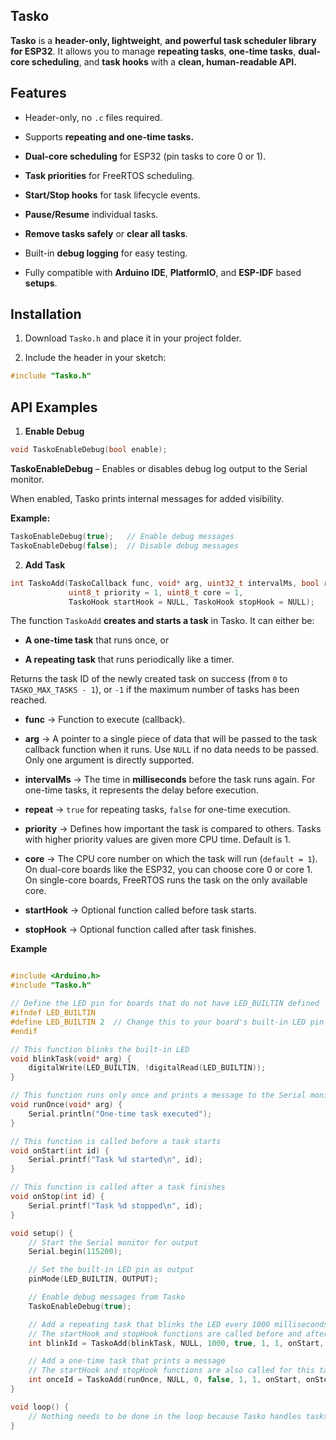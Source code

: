 ## Tasko

**Tasko** is a **header-only, lightweight**, **and powerful task scheduler library for ESP32**. It allows you to manage **repeating tasks**, **one-time tasks**, **dual-core scheduling**, and **task hooks** with a **clean, human-readable API.**

## Features

- Header-only, no `.c` files required.

- Supports **repeating and one-time tasks.**
  
- **Dual-core scheduling** for ESP32 (pin tasks to core 0 or 1).

- **Task priorities** for FreeRTOS scheduling.

- **Start/Stop hooks** for task lifecycle events.

- **Pause/Resume** individual tasks.

- **Remove tasks safely** or **clear all tasks**.

- Built-in **debug logging** for easy testing.

- Fully compatible with **Arduino IDE**, **PlatformIO**, and **ESP-IDF** based **setups**.

## Installation

1. Download `Tasko.h` and place it in your project folder.

2. Include the header in your sketch:
```cpp
#include "Tasko.h"
```

## API Examples
1. **Enable Debug**
```c
void TaskoEnableDebug(bool enable);
```

**TaskoEnableDebug** – Enables or disables debug log output to the Serial monitor.

When enabled, Tasko prints internal messages for added visibility.

**Example:**
```c
TaskoEnableDebug(true);   // Enable debug messages
TaskoEnableDebug(false);  // Disable debug messages
```

2. **Add Task**
```c
int TaskoAdd(TaskoCallback func, void* arg, uint32_t intervalMs, bool repeat,
             uint8_t priority = 1, uint8_t core = 1,
             TaskoHook startHook = NULL, TaskoHook stopHook = NULL);
```


The function `TaskoAdd` **creates and starts a task** in Tasko. It can either be:

- **A one-time task** that runs once, or

- **A repeating task** that runs periodically like a timer.

Returns the task ID of the newly created task on success (from `0` to `TASKO_MAX_TASKS - 1`), or `-1` if the maximum number of tasks has been reached.

- **func** → Function to execute (callback).

- **arg** → A pointer to a single piece of data that will be passed to the task callback function when it runs. Use `NULL` if no data needs to be passed. Only one argument is directly supported.

- **intervalMs** → The time in **milliseconds** before the task runs again. For one-time tasks, it represents the delay before execution.

- **repeat** → `true` for repeating tasks, `false` for one-time execution.

- **priority** → Defines how important the task is compared to others. Tasks with higher priority values are given more CPU time. Default is 1.

- **core** → The CPU core number on which the task will run (`default = 1`). On dual-core boards like the ESP32, you can choose core 0 or core 1. On single-core boards, FreeRTOS runs the task on the only available core.

- **startHook** → Optional function called before task starts.

- **stopHook** → Optional function called after task finishes.

**Example**

```c

#include <Arduino.h>
#include "Tasko.h"

// Define the LED pin for boards that do not have LED_BUILTIN defined
#ifndef LED_BUILTIN
#define LED_BUILTIN 2  // Change this to your board's built-in LED pin if necessary
#endif

// This function blinks the built-in LED
void blinkTask(void* arg) {
    digitalWrite(LED_BUILTIN, !digitalRead(LED_BUILTIN));
}

// This function runs only once and prints a message to the Serial monitor
void runOnce(void* arg) {
    Serial.println("One-time task executed");
}

// This function is called before a task starts
void onStart(int id) {
    Serial.printf("Task %d started\n", id);
}

// This function is called after a task finishes
void onStop(int id) {
    Serial.printf("Task %d stopped\n", id);
}

void setup() {
    // Start the Serial monitor for output
    Serial.begin(115200);

    // Set the built-in LED pin as output
    pinMode(LED_BUILTIN, OUTPUT);

    // Enable debug messages from Tasko
    TaskoEnableDebug(true);

    // Add a repeating task that blinks the LED every 1000 milliseconds
    // The startHook and stopHook functions are called before and after each execution
    int blinkId = TaskoAdd(blinkTask, NULL, 1000, true, 1, 1, onStart, onStop);

    // Add a one-time task that prints a message
    // The startHook and stopHook functions are also called for this task
    int onceId = TaskoAdd(runOnce, NULL, 0, false, 1, 1, onStart, onStop);
}

void loop() {
    // Nothing needs to be done in the loop because Tasko handles tasks automatically
}


```
